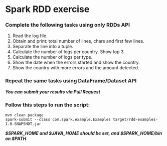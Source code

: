 # Spark RDD exercise

### Complete the following tasks using only RDDs API

1. Read the log file.
2. Obtain and print: total number of lines, chars and first few lines.
3. Separate the line into a tuple.
4. Calculate the number of logs per country. Show top 3.
5. Calculate the number of logs per type.
6. Show the date when the errors started and show the country.
7. Show the country with more errors and the amount detected.

### Repeat the same tasks using DataFrame/Dataset API

___You can submit your results via Pull Request___


### Follow this steps to run the script:  
`mvn clean package`  
`spark-submit --class com.spark.example.Examples target/rdd-examples-1.0-SNAPSHOT.jar`  

___$SPARK_HOME and $JAVA_HOME should be set, and $SPARK_HOME/bin on $PATH___  
